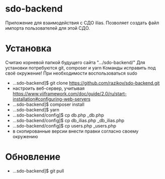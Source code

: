# sdo-backend

Приложение для взаимодействия с СДО ilias. Позволяет создать файл импорта пользователей для этой СДО.

# Установка

Считаю корневой папкой будущего сайта ".../sdo-backend/"
Для установки потребуются git, composer и yarn
Команды исправить под своё окружение! При необходимости воспользоваться sudo

* ...sdo-backend]$ git clone https://github.com/razikov/sdo-backend.git
* настроить веб-сервер, учитывая https://www.yiiframework.com/doc/guide/2.0/ru/start-installation#configuring-web-servers
* ...sdo-backend]$ composer install
* ...sdo-backend]$ yarn
* ...sdo-backend/config]$ cp db.php _db.php
* ...sdo-backend/config]$ cp db_ilias.php _db_ilias.php
* ...sdo-backend/config]$ cp users.php _users.php
* в скопированные версии внести правки согласно своему окружению

# Обновление

* ...sdo-backend]$ git pull